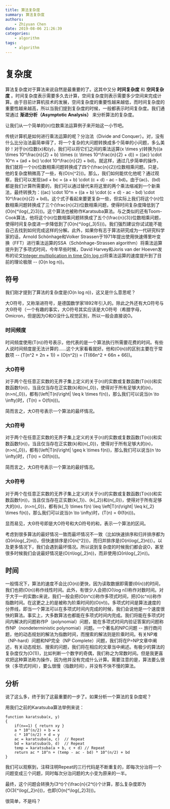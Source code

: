 ```yaml
---
title: 算法复杂度
summary: 算法复杂度
authors:
    - Zhiyuan Chen
date: 2019-08-06 21:26:39
categories: 
    - algorithm
tags:
    - algorithm
---
```


# 复杂度

算法复杂度对于算法来说自然是最重要的了。这其中又分 **时间复杂度** 和 **空间复杂度** 。时间复杂度表示需要多久去计算，空间复杂度则表示需要多少空间来完成计算。由于目前计算机技术的发展，空间复杂度的重要性越来越低，而时间复杂度的重要性越来越高，所以当我们提到复杂度的时候，一般都表示时间复杂度。我们通常通过 **渐进分析（Asymptotic Analysis）** 来分析算法的复杂度。

让我们从一个简单的\(n\)位数乘法运算例子来开始这一小节吧。

传统计算机是如何进行乘法运算的呢？分治法（Divide and Conquer）。对，没有什么比分治法最简单得了，将一个复杂的大问题转换成多个简单的小问题，多么美妙！对于\(n\)位数\(x\)和\(y\)，我们可以将它们之间的乘法运算\(x \times y\)转换为\((a \times 10^\frac{n}{2} + b) \times (c \times 10^\frac{n}{2} + d)\) = \((ac) \cdot 10^n + (ad + bc) \cdot 10^\frac{n}{2} + bd\)。就这样，通过几步简单的操作，我们就将一个\(n\)位数相乘问题转换成了四个\(\frac{n}{2}\)位数相乘问题。只是，他的复杂度稍微高了一些，有\(O(n{^2})\)。那么，我们如何能优化他呢？通过观察，我们可以发现\(ad + bc = (a + b) \cdot (c + d) - ac - bd\)。由于\(ac\)、\(bd\)都是我们计算所需要的，我们可以通过替代来将这里的两个乘法缩减到一个新乘法，最终转换为：\((ac) \cdot 10^n + ((a + b) \cdot (c + d) - ac - bd) \cdot 10^\frac{n}{2} + bd\)。这个式子看起来要更复杂一些，但实际上我们将这个\(n\)位数相乘问题转换成了三个\(\frac{n}{2}\)位数相乘问题，使得时间复杂度降低到了\(O(n{^\log{_2}3})\)。这个算法也被称作Karatsuba算法。与之类似的还有Toom-Cook算法，他将这个\(n\)位数相乘问题转换成了五个\(\frac{n}{3}\)位数相乘问题，使得时间复杂度进一步降低到了\(O(n{^\log{_3}5})\)。我们强烈建议你试试能不能自己去找到如何完成这样的分解。此外，如果你有志于算法研究成为一代研究科学家的话，Arnold Schönhage和Volker Strassen于1971年提出使用快速傅里叶变换（FFT）进行乘法运算的SSA（Schönhage-Strassen algorithm）将乘法运算提升到了多项式时间，今年早些时候，David Harvey和Joris van der Hoeven发布的论文[Integer multiplication in time O(n log n)](https://hal.archives-ouvertes.fr/hal-02070778/document)将乘法运算的速度提升到了目前的理论极限 -- \(O(n log n)\)。

## 符号

我们刚才提到了算法的复杂度是\(O(n log n)\)，这又是什么意思呢？

大O符号，又称渐进符号，是德国数学家1892年引入的。除此之外还有大Ω符号与大Θ符号（一个有趣的事实，大O符号其实应该是大Ο符号（希腊字母，Omicron，但是因为Ο和O没什么视觉区别，所以一般会直接说O。

### 时间频度

时间频度使用\(T(n)\)符号表示，他代表的是一个算法执行所需要花费的时间。有些人说时间频度是无法计算的……这个大家看看就好。他和\(O(n)\)的区别主要在于常数项 -- \(T(n^2 + 2n + 1)\) = \(O(n^2)\) = \(T(66n^2 + 66n + 66)\)。

### 大O符号

对于两个在任意正实数的无界子集上定义的关于\(n\)的实数或复数函数\(T(n)\)\(和实数函数f(n)\)，当且仅当存在正实数\(k\)和\(n{_0}\)，使得对于所有足够大的\(n\)，\(n>n{_0}\)，都有\(\left|T(n)\right| \leq k \times f(n)\)，那么我们可以说当\(n \to \infty\)时，\(T(n) = O(f(n))\)。

简而言之，大O符号表示一个算法的最坏情况。

### 大Ω符号

对于两个在任意正实数的无界子集上定义的关于\(n\)的实数或复数函数\(T(n)\)\(和实数函数f(n)\)，当且仅当存在正实数\(k\)和\(n{_0}\)，使得对于所有足够大的\(n\)，\(n>n{_0}\)，都有\(\left|T(n)\right| \geq k \times f(n)\)，那么我们可以说当\(n \to \infty\)时，\(T(n) = Ω(f(n))\)。

简而言之，大Ω符号表示一个算法的最好情况。

### 大Θ符号

对于两个在任意正实数的无界子集上定义的关于\(n\)的实数或复数函数\(T(n)\)\(和实数函数f(n)\)，当且仅当存在正实数\(k{_1}\)、\(k{_2}\)和\(n{_0}\)，使得对于所有足够大的\(n\)，\(n>n{_0}\)，都有\(k{_1} \times f(n) \leq \left|T(n)\right| \leq k{_2} \times f(n)\)，那么我们可以说当\(n \to \infty\)时，\(T(n) = Θ(f(n))\)。

显而易见，大Θ符号即是大O符号和大Ω符号的和，表示一个算法的区间。

考虑到很多算法的最好情况一致而最坏情况不一致（比如快速排序和归并排序都为\(Ω(n\log{_2}n)\)，但快速排序是\(O(n{^2})\)，而归并排序是\(O(n\log{_2}n)\)）。以及更多情况下，我们会遇到最坏情况。所以说到复杂度的时候我们都会说O，甚至很多时候我们会说最好情况是\(O(n\log{_2}n)\)，而非使用\(Ω(n\log{_2}n)\)。

## 时间

一般情况下，算法的速度不会比\(O(n)\)更快，因为读取数据即需要\(Θ(n)\)的时间，我们也把\(O(n)\)称作线性时间。此外，有很少人会把\(O(\log n)\)称作对数时间。对于大于一的实数c来说，我们一般会把\(O(n^c)\)称作多项式时间，把\(O(c^n)\)称作指数时间。在这更之上的是被称为阶乘时间的\(O(n!)\)。多项式时间是算法速度的分界线，即当一个算法可以在多项式时间内完成的时候，我们会说他是一个速度很快的算法。事实上，大多数算法也都能在多项式时间内完成。我们将能在多项式时间内解决的问题称作P（polynomial）问题，能在多项式时间内验证答案的问题称作NP（nondeterministic polynomial）问题。一个著名的NPC问题 -- 旅行商问题，他的动态规划的解法为指数时间，而搜索的解法则是阶乘时间。有关NP难（NP-hard）问题和NP完全（NP Complete）问题，我们将在P=NP文章中阐述，有关动态规划、搜索的问题，我们将在相应的文章当中阐述。有极少的算法的复杂度仅为\(O(1)\)，比如判断一个数字的奇偶，我们称之为常数时间。但是我更喜欢把这种算法称为操作，因为他并没有完成什么计算。需要注意的是，算法要么很快（多项式时间），要么很慢（指数时间），并没有不快不慢的算法。

## 分析

说了这么多，终于到了这最重要的一步了。如果分析一个算法的复杂度呢？

用我们之前的Karatsuba算法举例来说：

    function karatsuba(x, y)
    {
        if(n==1) { return xy }
        a * 10^(n/2) + b = x
        c * 10^(n/2) + d = y
        ac = karatsuba(a, c)  // Repeat
        bd = karatsuba(b, d)  // Repeat
        temp = karatsuba(a + b, c + d) // Repeat
        return ac * 10^n + (temp - ac - bd) * 10^(n/2) + bd
    }

我们可以观察到，注释注明Repeat的三行代码是不断重复的，即每次分治将一个问题变成三个问题，同时每次分治问题的大小变为原来的一半。

最终，这个问题会转换为\(3^t\)个\(\frac{n}{2^t}\)个计算，那么复杂度即为\(O(3{^\log{_2}n})\)，也即\(O(n{^\log{_2}3})\)。

很简单，不是吗？
